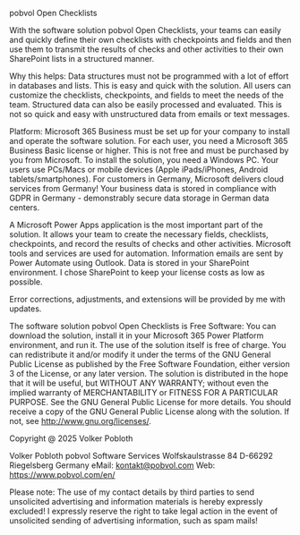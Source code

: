 pobvol Open Checklists

With the software solution pobvol Open Checklists, your teams can easily and quickly define their own checklists with checkpoints and fields and then use them to transmit the results of checks and other activities to their own SharePoint lists in a structured manner.

Why this helps: Data structures must not be programmed with a lot of effort in databases and lists. This is easy and quick with the solution. All users can customize the checklists, checkpoints, and fields to meet the needs of the team. Structured data can also be easily processed and evaluated. This is not so quick and easy with unstructured data from emails or text messages.

Platform: Microsoft 365 Business must be set up for your company to install and operate the software solution. For each user, you need a Microsoft 365 Business Basic license or higher. This is not free and must be purchased by you from Microsoft. To install the solution, you need a Windows PC. Your users use PCs/Macs or mobile devices (Apple iPads/iPhones, Android tablets/smartphones). For customers in Germany, Microsoft delivers cloud services from Germany! Your business data is stored in compliance with GDPR in Germany - demonstrably secure data storage in German data centers.

A Microsoft Power Apps application is the most important part of the solution. It allows your team to create the necessary fields, checklists, checkpoints, and record the results of checks and other activities. Microsoft tools and services are used for automation. Information emails are sent by Power Automate using Outlook. Data is stored in your SharePoint environment. I chose SharePoint to keep your license costs as low as possible.

Error corrections, adjustments, and extensions will be provided by me with updates.

The software solution pobvol Open Checklists is Free Software: You can download the solution, install it in your Microsoft 365 Power Platform environment, and run it. The use of the solution itself is free of charge. You can redistribute it and/or modify it under the terms of the GNU General Public License as published by the Free Software Foundation, either version 3 of the License, or any later version. The solution is distributed in the hope that it will be useful, but WITHOUT ANY WARRANTY; without even the implied warranty of MERCHANTABILITY or FITNESS FOR A PARTICULAR PURPOSE. See the GNU General Public License for more details. You should receive a copy of the GNU General Public License along with the solution. If not, see <http://www.gnu.org/licenses/>.

Copyright @ 2025 Volker Pobloth

Volker Pobloth
pobvol Software Services
Wolfskaulstrasse 84
D-66292 Riegelsberg
Germany
eMail: kontakt@pobvol.com
Web: https://www.pobvol.com/en/

Please note: The use of my contact details by third parties to send unsolicited advertising and information materials is hereby expressly excluded! I expressly reserve the right to take legal action in the event of unsolicited sending of advertising information, such as spam mails!
